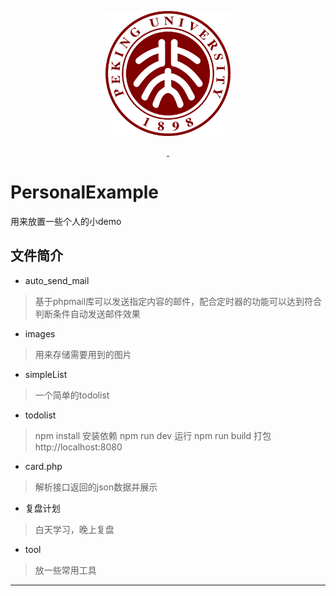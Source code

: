 <p align="center">
  <img src="https://github.com/haohaitao/PersonalExample/raw/master/images/logo.png" alt="" width=200>
</p>
<p align="center">
  <a href="https://github.com/haohaitao/PersonalExample">
     <img src="https://img.shields.io/badge/language-vue.js-blue.svg" alt="">
  <a href="https://github.com/haohaitao/PersonalExample/blob/master/LICENSE">
     <img src="https://img.shields.io/github/license/LeachZhou/blog.svg" alt="">
  </a>
</p>

# PersonalExample
用来放置一些个人的小demo
## 文件简介
+ auto_send_mail
> 基于phpmail库可以发送指定内容的邮件，配合定时器的功能可以达到符合判断条件自动发送邮件效果
+ images
> 用来存储需要用到的图片
+ simpleList
> 一个简单的todolist
+ todolist
> npm install    安装依赖
      npm run dev    运行
      npm run build  打包
      http://localhost:8080
+ card.php
> 解析接口返回的json数据并展示
+ 复盘计划
> 白天学习，晚上复盘
+ tool
> 放一些常用工具
- - -